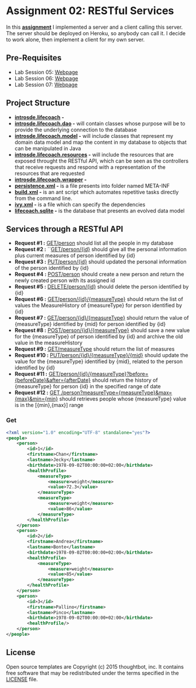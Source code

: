 # Assignment 02: RESTful Services

In this **[assignment](https://sites.google.com/a/unitn.it/introsde_2015-16/lab-sessions/assignments/assignment-2)** I implemented a server and a client calling this server. The server should be deployed on Heroku, so anybody can call it. I decide to work alone, then implement a client for my own server.


## Pre-Requisites
* Lab Session 05: [Webpage](https://sites.google.com/a/unitn.it/introsde_2015-16/lab-sessions/lab-session-5 "Permalink to LAB05: The REST architectural style & RESTful web services (1)")
* Lab Session 06: [Webpage](https://sites.google.com/a/unitn.it/introsde_2015-16/lab-sessions/lab-session-6 "Permalink to LAB06: CRUD RESTful Services (2)")
* Lab Session 07: [Webpage](https://sites.google.com/a/unitn.it/introsde_2015-16/lab-sessions/lab-session-7 "Permalink to LAB07: Reading and writing from Databases & JPA (Java Persistence API)")


## Project Structure
* **[introsde.lifecoach](https://github.com/yuly-sanchez/introsde-2015-assignment-2/tree/master/src/introsde/lifecoach) -** 
* **[introsde.lifecoach.dao](https://github.com/yuly-sanchez/introsde-2015-assignment-2/tree/master/src/introsde/lifecoach/dao) -** will contain classes whose purpose will be to provide the underlying connection to the database
* **[introsde.lifecoach.model](https://github.com/yuly-sanchez/introsde-2015-assignment-2/tree/master/src/introsde/lifecoach/model) -** will include classes that represent my domain data model and map the content in my database to objects that can be manipulated in Java
* **[introsde.lifecoach.resources](https://github.com/yuly-sanchez/introsde-2015-assignment-2/tree/master/src/introsde/lifecoach/resources) -** will include the resources that are exposed throught the RESTful API, which can be seen as the controllers that receive requests and respond with a representation of the resources that are requested
* **[introsde.lifecoach.wrapper](https://github.com/yuly-sanchez/introsde-2015-assignment-2/tree/master/src/introsde/lifecoach/wrapper) -**
* **[persistence.xml](https://github.com/yuly-sanchez/introsde-2015-assignment-2/blob/master/WebContent/META-INF/persistence.xml) -** is a file presents into folder named META-INF  
* **[build.xml](https://github.com/yuly-sanchez/introsde-2015-assignment-2/blob/master/build.xml) -** is an ant script which automates repetitive tasks directly from the command line.
* **[ivy.xml](https://github.com/yuly-sanchez/introsde-2015-assignment-2/blob/master/ivy.xml) -** is a file which can specify the dependencies 
* **[lifecoach.sqlite](https://github.com/yuly-sanchez/introsde-2015-assignment-2) -** is the database that presents an evolved data model


## Services through a RESTful API
* **Request #1 :** [GET/person]() should list all the people in my database
* **Request #2 :** ``[GET/person/{id}]() should give all the personal information plus current measures of person identified by {id}
* **Request #3 :** [PUT/person/{id}]() should updated the personal information of the person identified by {id}
* **Request #4 :** [POST/person]() should create a new person and return the newly created person with its assigned id
* **Request #5 :** [DELETE/person/{id}]() should delete the person identified by {id}
* **Request #6 :** [GET/person/{id}/{measureType}]() should return the list of values the MeasureHistory of {measureType} for person identified by {id}
* **Request #7 :** [GET/person/{id}/{measureType}]() should return the value of {measureType} identified by {mid} for person identified by {id}
* **Request #8 :** [POST/person/{id}/{measureType}]() should save a new value for the {measureType} of person identified by {id} and archive the old value in the measureHistory
* **Request #9 :** [GET/measureType]() should return the list of measures
* **Request #10 :** [PUT/person/{id}/{measureType}/{mid}]() should update the value for the {measureType} identified by {mid}, related to the person identified by {id}
* **Request #11 :** [GET/person/{id}/{measureType}?before={beforeDate}&after={afterDate}]() should return the history of {measureType} for person {id} in the specified range of date
* **Request #12 :** [GET /person?measureType={measureType}&max={max}&min={min}]() should retrieves people whose {measureType} value is in the [{min},{max}] range

### Get
```xml
<?xml version="1.0" encoding="UTF-8" standalone="yes"?>
<people>
    <person>
        <id>1</id>
        <firstname>Chan</firstname>
        <lastname>Jecky</lastname>
        <birthdate>1978-09-02T00:00:00+02:00</birthdate>
        <healthProfile>
            <measureType>
                <measure>weight</measure>
                <value>72.3</value>
            </measureType>
            <measureType>
                <measure>weight</measure>
                <value>86</value>
            </measureType>
        </healthProfile>
    </person>
    <person>
        <id>2</id>
        <firstname>Andrea</firstname>
        <lastname>Bonte</lastname>
        <birthdate>1978-09-02T00:00:00+02:00</birthdate>
        <healthProfile>
            <measureType>
                <measure>weight</measure>
                <value>85</value>
            </measureType>
        </healthProfile>
    </person>
    <person>
        <id>3</id>
        <firstname>Pallino</firstname>
        <lastname>Pinco</lastname>
        <birthdate>1978-09-02T00:00:00+02:00</birthdate>
        <healthProfile/>
    </person>
</people>
```


## License

Open source templates are Copyright (c) 2015 thoughtbot, inc.
It contains free software that may be redistributed
under the terms specified in the [LICENSE] file.

[LICENSE]: /LICENSE









 